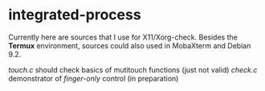 # integrated-process
Currently here are sources that I use for X11/Xorg-check. Besides the **Termux** environment, sources could also used in MobaXterm and Debian 9.2.

_touch.c_ should check basics of mutitouch functions (just not valid)
_check.c_ demonstrator of _finger-only_ control (in preparation)
